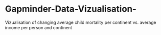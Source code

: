 # Gapminder-Data-Vizualisation-
Vizualisation of changing average child mortality per continent vs. average income per person and continent
